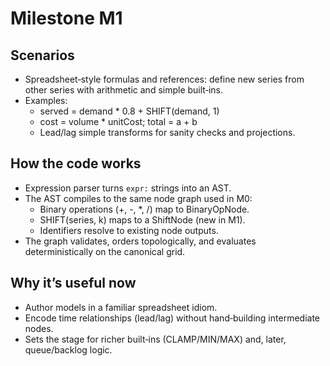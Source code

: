 # Milestone M1

## Scenarios

- Spreadsheet‑style formulas and references: define new series from other series with arithmetic and simple built‑ins.
- Examples:
  - served = demand * 0.8 + SHIFT(demand, 1)
  - cost = volume * unitCost; total = a + b
  - Lead/lag simple transforms for sanity checks and projections.

## How the code works

- Expression parser turns `expr:` strings into an AST.
- The AST compiles to the same node graph used in M0:
  - Binary operations (+, -, *, /) map to BinaryOpNode.
  - SHIFT(series, k) maps to a ShiftNode (new in M1).
  - Identifiers resolve to existing node outputs.
- The graph validates, orders topologically, and evaluates deterministically on the canonical grid.

## Why it’s useful now

- Author models in a familiar spreadsheet idiom.
- Encode time relationships (lead/lag) without hand‑building intermediate nodes.
- Sets the stage for richer built‑ins (CLAMP/MIN/MAX) and, later, queue/backlog logic.
